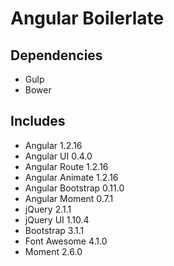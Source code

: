 Angular Boilerlate
==================

Dependencies
------------
* Gulp
* Bower

Includes
--------
* Angular 1.2.16
* Angular UI 0.4.0
* Angular Route 1.2.16
* Angular Animate 1.2.16
* Angular Bootstrap 0.11.0
* Angular Moment 0.7.1
* jQuery 2.1.1
* jQuery UI 1.10.4
* Bootstrap 3.1.1
* Font Awesome 4.1.0
* Moment 2.6.0